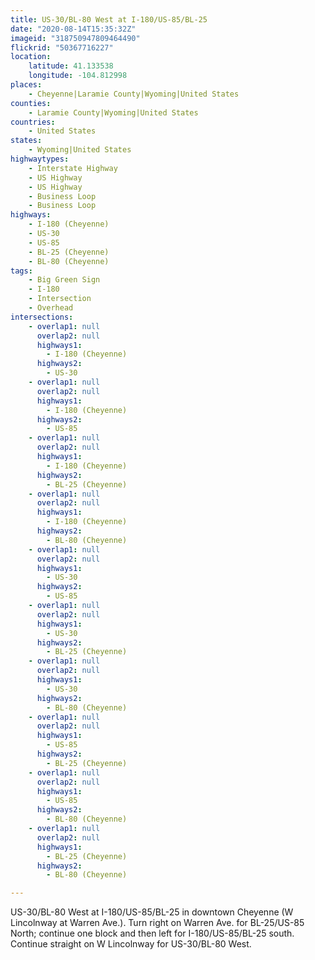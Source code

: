 ```yaml
---
title: US-30/BL-80 West at I-180/US-85/BL-25
date: "2020-08-14T15:35:32Z"
imageid: "318750947809464490"
flickrid: "50367716227"
location:
    latitude: 41.133538
    longitude: -104.812998
places:
    - Cheyenne|Laramie County|Wyoming|United States
counties:
    - Laramie County|Wyoming|United States
countries:
    - United States
states:
    - Wyoming|United States
highwaytypes:
    - Interstate Highway
    - US Highway
    - US Highway
    - Business Loop
    - Business Loop
highways:
    - I-180 (Cheyenne)
    - US-30
    - US-85
    - BL-25 (Cheyenne)
    - BL-80 (Cheyenne)
tags:
    - Big Green Sign
    - I-180
    - Intersection
    - Overhead
intersections:
    - overlap1: null
      overlap2: null
      highways1:
        - I-180 (Cheyenne)
      highways2:
        - US-30
    - overlap1: null
      overlap2: null
      highways1:
        - I-180 (Cheyenne)
      highways2:
        - US-85
    - overlap1: null
      overlap2: null
      highways1:
        - I-180 (Cheyenne)
      highways2:
        - BL-25 (Cheyenne)
    - overlap1: null
      overlap2: null
      highways1:
        - I-180 (Cheyenne)
      highways2:
        - BL-80 (Cheyenne)
    - overlap1: null
      overlap2: null
      highways1:
        - US-30
      highways2:
        - US-85
    - overlap1: null
      overlap2: null
      highways1:
        - US-30
      highways2:
        - BL-25 (Cheyenne)
    - overlap1: null
      overlap2: null
      highways1:
        - US-30
      highways2:
        - BL-80 (Cheyenne)
    - overlap1: null
      overlap2: null
      highways1:
        - US-85
      highways2:
        - BL-25 (Cheyenne)
    - overlap1: null
      overlap2: null
      highways1:
        - US-85
      highways2:
        - BL-80 (Cheyenne)
    - overlap1: null
      overlap2: null
      highways1:
        - BL-25 (Cheyenne)
      highways2:
        - BL-80 (Cheyenne)

---
```

US-30/BL-80 West at I-180/US-85/BL-25 in downtown Cheyenne (W Lincolnway at Warren Ave.).  Turn right on Warren Ave. for BL-25/US-85 North; continue one block and then left for I-180/US-85/BL-25 south.  Continue straight on W Lincolnway for US-30/BL-80 West.